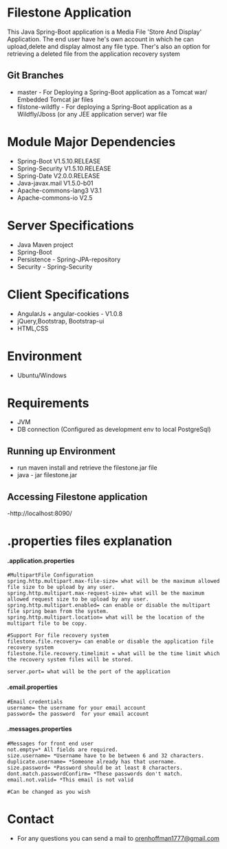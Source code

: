 # Filestone Application
This Java Spring-Boot application is a Media File 'Store And Display' Application.
The end user have he's own account in which he can upload,delete and display almost any file type.
Ther's also an option for retrieving a deleted file from the application recovery system 

## Git Branches
- master - For Deploying a Spring-Boot application as a Tomcat war/ Embedded Tomcat jar  files
- filstone-wildfly - For deploying a Spring-Boot application as a Wildfly/Jboss (or any JEE application server) war file

# Module Major Dependencies
- Spring-Boot V1.5.10.RELEASE
- Spring-Security V1.5.10.RELEASE
- Spring-Date V2.0.0.RELEASE
- Java-javax.mail V1.5.0-b01
- Apache-commons-lang3 V3.1
- Apache-commons-io V2.5

# Server Specifications
- Java Maven project
- Spring-Boot
- Persistence - Spring-JPA-repository
- Security - Spring-Security


# Client Specifications
- AngularJs + angular-cookies - V1.0.8
- jQuery,Bootstrap, Bootstrap-ui
- HTML,CSS


# Environment
 - Ubuntu/Windows
 
# Requirements
- JVM
- DB connection (Configured as development env to local PostgreSql)



## Running up Environment
- run maven install and retrieve the filestone.jar file
- java - jar filestone.jar

## Accessing Filestone application
-http://localhost:8090/

# .properties files explanation

#### .application.properties
    
	#MultipartFile Configuration
	spring.http.multipart.max-file-size= what will be the maximum allowed file size to be upload by any user.
	spring.http.multipart.max-request-size= what will be the maximum allowed request size to be upload by any user.
	spring.http.multipart.enabled= can enable or disable the multipart file spring bean from the system.
	spring.http.multipart.location= what will be the location of the multipart file to be copy.
	
	#Support For file recovery system
	filestone.file.recovery= can enable or disable the application file recovery system
	filestone.file.recovery.timelimit = what will be the time limit which the recovery system files will be stored.	
	
	server.port= what will be the port of the application
	
	
#### .email.properties
    
	#Email credentials
	username= the username for your email account
	password= the password  for your email account	
	
#### .messages.properties
    
	#Messages for front end user
	not.empty=* All fields are required.
	size.username= *Username have to be between 6 and 32 characters.
	duplicate.username= *Someone already has that username.
	size.password= *Password should be at least 8 characters.
	dont.match.passwordConfirm= *These passwords don't match.
	email.not.valid= *This email is not valid
	
	#Can be changed as you wish	
	

# Contact
- For any questions you can send a mail to orenhoffman1777@gmail.com